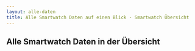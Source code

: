 ```yaml
---
layout: alle-daten
title: Alle Smartwatch Daten auf einen Blick - Smartwatch Übersicht
---
```


## Alle Smartwatch Daten in der Übersicht
